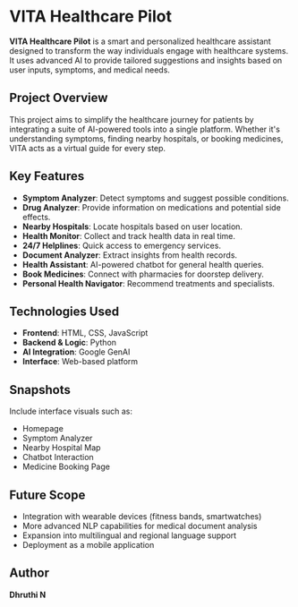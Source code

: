 # VITA Healthcare Pilot

**VITA Healthcare Pilot** is a smart and personalized healthcare assistant designed to transform the way individuals engage with healthcare systems. It uses advanced AI to provide tailored suggestions and insights based on user inputs, symptoms, and medical needs.

## Project Overview

This project aims to simplify the healthcare journey for patients by integrating a suite of AI-powered tools into a single platform. Whether it's understanding symptoms, finding nearby hospitals, or booking medicines, VITA acts as a virtual guide for every step.

## Key Features

* **Symptom Analyzer**: Detect symptoms and suggest possible conditions.
* **Drug Analyzer**: Provide information on medications and potential side effects.
* **Nearby Hospitals**: Locate hospitals based on user location.
* **Health Monitor**: Collect and track health data in real time.
* **24/7 Helplines**: Quick access to emergency services.
* **Document Analyzer**: Extract insights from health records.
* **Health Assistant**: AI-powered chatbot for general health queries.
* **Book Medicines**: Connect with pharmacies for doorstep delivery.
* **Personal Health Navigator**: Recommend treatments and specialists.

## Technologies Used

* **Frontend**: HTML, CSS, JavaScript
* **Backend & Logic**: Python
* **AI Integration**: Google GenAI
* **Interface**: Web-based platform

## Snapshots

Include interface visuals such as:

* Homepage
* Symptom Analyzer
* Nearby Hospital Map
* Chatbot Interaction
* Medicine Booking Page

## Future Scope

* Integration with wearable devices (fitness bands, smartwatches)
* More advanced NLP capabilities for medical document analysis
* Expansion into multilingual and regional language support
* Deployment as a mobile application

## Author

**Dhruthi N** 
